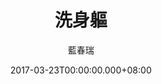 ---
issue: 216
title: 洗身軀
author: 藍春瑞
date: 2017-03-23T00:00:00.000+08:00
topic: 懷想
difficulty: 2
wikidata: Q98095603
wikidata_link: https://www.wikidata.org/wiki/Q98095603
author_wikidata_link: https://www.wikidata.org/wiki/Q98096370
author_wikidata: Q98096370
---